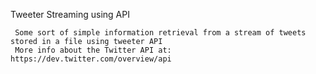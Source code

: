 Tweeter Streaming using API
    
     Some sort of simple information retrieval from a stream of tweets stored in a file using tweeter API
     More info about the Twitter API at: https://dev.twitter.com/overview/api
